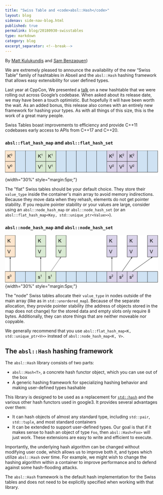 ```yaml
---
title: "Swiss Table and <code>absl::Hash</code>"
layout: blog
sidenav: side-nav-blog.html
published: true
permalink: blog/20180930-swisstables
type: markdown
category: blog
excerpt_separator: <!--break-->
---
```


By [Matt Kulukundis](mailto:kfm@google.com) and
[Sam Benzaquen](mailto:sbenza@google.com))

We are extremely pleased to announce the availability of the new “Swiss Table” 
family of hashtables in Abseil and the `absl::Hash` hashing framework that 
allows easy extensibility for user defined types.

Last year at CppCon, We presented a [talk][cppcon-talk] on a new hashtable that
we were rolling out across Google’s codebase. When asked about its release 
date, we may have been a touch optimistic. But hopefully it will have been 
worth the wait. As an added bonus, this release also comes with an entirely new 
framework for hashing your types. As with all things of this size, this is the 
work of a great many people.

<!--break-->

Swiss Tables boast improvements to efficiency and provide C++11 codebases early
access to APIs from C++17 and C++20.

### `absl::flat_hash_map` and `absl::flat_hash_set`

![Flat Hash Map Memory Layout](/img/flat_hash_map.svg){width="30%" style="margin:5px;"}

The "flat" Swiss tables should be your default choice. They store their 
`value_type` inside the container's main array to avoid memory indirections. 
Because they move data when they rehash, elements do not get pointer stability. 
If you require pointer stability or your values are large, consider using an
`absl::node_hash_map` or `absl::node_hash_set` (or an
`absl::flat_hash_map<Key, std::unique_ptr<Value>>`).

### `absl::node_hash_map` and `absl::node_hash_set`

![Node Hash Map Memory Layout](img/node_hash_map.svg){width="30%" style="margin:5px;"}

The "node" Swiss tables allocate their `value_type` in nodes outside of the 
main array (like as in `std::unordered_map`). Because of the separate 
allocation, they provide pointer stability (the address of objects stored in 
the map does not change) for the stored data and empty slots only require 8 
bytes. Additionally, they can store things that are neither moveable nor 
copyable.

We generally recommend that you use
`absl::flat_hash_map<K, std::unique_ptr<V>>` instead of
`absl::node_hash_map<K, V>`.
	
## The `absl::Hash` hashing framework

The `absl::Hash` library consists of two parts:

*   `absl::Hash<T>`, a concrete hash functor object, which you can use out of 
	the box
*   A generic hashing framework for specializing hashing behavior and making user-defined types hashable

This library is designed to be used as a replacement for 
[`std::hash`][std-hash] and the various other hash functors used in google3. It 
provides several advantages over them:

*   It can hash objects of almost any standard type, including `std::pair`, 
    `std::tuple`, and most standard containers
*   It can be extended to support user-defined types. Our goal is that if it 
    makes sense to hash an object of type `Foo`, then `absl::Hash<Foo>` will 
	just work. These extensions are easy to write and efficient to execute.

Importantly, the underlying hash algorithm can be changed without modifying
user code, which allows us to improve both it, and types which utilize 
`absl::Hash` over time. For example, we might wish to change the hashing 
algorithm within a container to improve performance and to defend against some
hash-flooding attacks.

The `absl::Hash` framework is the default hash implementation for the Swiss 
tables and does not need to be explicitly specified when working with that 
library.


[cppcon-talk]: https://www.youtube.com/watch?v=ncHmEUmJZf4&t=3s
[std-hash]: https://en.cppreference.com/w/cpp/utility/hash